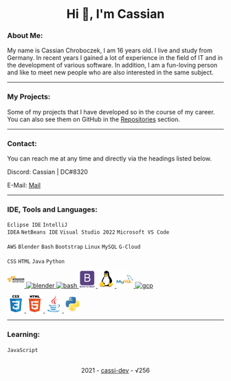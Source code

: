 <h1 align="center">Hi 👋, I'm Cassian</h1>

<h3 align="left">About Me:</h3>
<p align="auto">My name is Cassian Chroboczek, I am 16 years old. I live and study from Germany. In recent years I gained a lot of experience in the field of IT and in the development of various software. In addition, I am a fun-loving person and like to meet new people who are also interested in the same subject. </p>
<hr>

<h3 align="left">My Projects:</h3>
<p align="auto">Some of my projects that I have developed so in the course of my career. You can also see them on GitHub in the <a href="https://github.com/cassi-dev?tab=repositories">Repositories</a> section. </p>
<hr>

<h3 align="left">Contact:</h3>
<p align="auto">You can reach me at any time and directly via the headings listed below.</p>
<p align="left">Discord: Cassian | DC#8320</p>
<p align="left">E-Mail: <a href="mailto:--">Mail</a></p>
<hr>

<h3 align="left">IDE, Tools and Languages:</h3>

<code align="left">Eclipse IDE</code>
<code align="left">IntelliJ IDEA</code>
<code align="left">NetBeans IDE</code>
<code align="left">Visual Studio 2022</code>
<code align="left">Microsoft VS Code</code>
<br><br>
<code align="left">AWS</code>
<code align="left">Blender</code>
<code align="left">Bash</code>
<code align="left">Bootstrap</code>
<code align="left">Linux</code>
<code align="left">MySQL</code>
<code align="left">G-Cloud</code>
<br><br>
<code align="left">CSS</code>
<code align="left">HTML</code>
<code align="left">Java</code>
<code align="left">Python</code>

<p align="left"> <a href="https://aws.amazon.com" target="_blank" rel="noreferrer"> <img src="https://raw.githubusercontent.com/devicons/devicon/master/icons/amazonwebservices/amazonwebservices-original-wordmark.svg" alt="aws" width="40" height="40"/> </a>
<a href="https://www.blender.org/" target="_blank" rel="noreferrer"> <img src="https://download.blender.org/branding/community/blender_community_badge_white.svg" alt="blender" width="40" height="40"/> </a>
<a href="https://www.gnu.org/software/bash/" target="_blank" rel="noreferrer"> <img src="https://www.vectorlogo.zone/logos/gnu_bash/gnu_bash-icon.svg" alt="bash" width="40" height="40"/> </a>
<a href="https://getbootstrap.com" target="_blank" rel="noreferrer"> <img src="https://raw.githubusercontent.com/devicons/devicon/master/icons/bootstrap/bootstrap-plain-wordmark.svg" alt="bootstrap" width="40" height="40"/> </a>
<a href="https://www.linux.org/" target="_blank" rel="noreferrer"> <img src="https://raw.githubusercontent.com/devicons/devicon/master/icons/linux/linux-original.svg" alt="linux" width="40" height="40"/> </a>
<a href="https://www.mysql.com/" target="_blank" rel="noreferrer"> <img src="https://raw.githubusercontent.com/devicons/devicon/master/icons/mysql/mysql-original-wordmark.svg" alt="mysql" width="40" height="40"/> </a>
<a href="https://cloud.google.com" target="_blank"> <img src="https://www.vectorlogo.zone/logos/google_cloud/google_cloud-icon.svg" alt="gcp" width="40" height="40"/> </a>

<br>

<a href="https://www.w3schools.com/css/" target="_blank" rel="noreferrer"> <img src="https://raw.githubusercontent.com/devicons/devicon/master/icons/css3/css3-original-wordmark.svg" alt="css3" width="40" height="40"/> </a>
<a href="https://www.w3.org/html/" target="_blank" rel="noreferrer"> <img src="https://raw.githubusercontent.com/devicons/devicon/master/icons/html5/html5-original-wordmark.svg" alt="html5" width="40" height="40"/> </a>
<a href="https://www.java.com" target="_blank" rel="noreferrer"> <img src="https://raw.githubusercontent.com/devicons/devicon/master/icons/java/java-original.svg" alt="java" width="40" height="40"/> </a>
<a href="https://www.python.org" target="_blank" rel="noreferrer"> <img src="https://raw.githubusercontent.com/devicons/devicon/master/icons/python/python-original.svg" alt="python" width="40" height="40"/> </a>
</p>
<hr>
<h3 align="left">Learning:</h3>
<code align="left">JavaScript</code>
<br>
<br>
<p align="center">2021 - <a href="https://github.com/cassi-dev">cassi-dev</a> - <a>√256</a></p>
